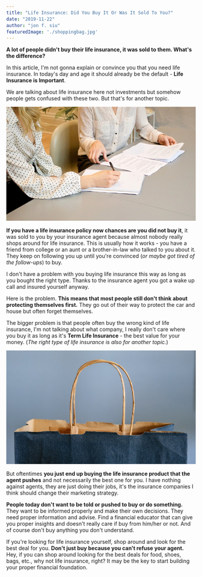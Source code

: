 ```yaml
---
title: "Life Insurance: Did You Buy It Or Was It Sold To You?"
date: "2019-11-22"
author: "jon f. siu"
featuredImage: './shoppingbag.jpg'
---
```


**A lot of people didn't buy their life insurance, it was sold to them.  What's the difference?**

In this article, I'm not gonna explain or convince you that you need life insurance.  In today's day and age it should already be the default - **Life Insurance is Important**.

We are talking about life insurance here not investments but somehow people gets confused with these two. But that's for another topic.

![client](./clientagent.jpg)

**If you have a life insurance policy now chances are you did not buy it**, it was sold to you by your insurance agent because almost nobody really shops around for life insurance.  This is usually how it works - you have a friend from college or an aunt or a brother-in-law who talked to you about it.  They keep on following you up until you're convinced (*or maybe got tired of the follow-ups*) to buy.

I don't have a problem with you buying life insurance this way as long as you bought the right type.  Thanks to the insurance agent you got a wake up call and insured yourself anyway.  

Here is the problem.  **This means that most people still don't think about protecting themselves first.** They go out of their way to protect the car and house but often forget themselves.

The bigger problem is that people often buy the wrong kind of life insurance, I'm not talking about what company, I really don't care where you buy it as long as it's **Term Life Insurance** - the best value for your money. (*The right type of life insurance is also for another topic.*)

![client](./shoppingbag.jpg)

But oftentimes **you just end up buying the life insurance product that the agent pushes** and not necessarily the best one for you.  I have nothing against agents, they are just doing their jobs, it's the insurance companies I think should change their marketing strategy.

**People today don't want to be told or pushed to buy or do something.**  They want to be informed properly and make their own decisions.  They need proper information and advise.  Find a financial educator that can give you proper insights and doesn't really care if buy from him/her or not.  And of course don't buy anything you don't understand.

If you're looking for life insurance yourself, shop around and look for the best deal for you.  **Don't just buy because you can't refuse your agent.**  Hey, if you can shop around looking for the best deals for food, shoes, bags, etc., why not life insurance, right?  It may be the key to start building your proper financial foundation.






